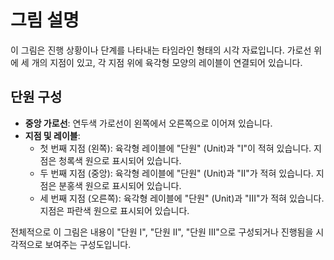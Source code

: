 # 그림 설명

이 그림은 진행 상황이나 단계를 나타내는 타임라인 형태의 시각 자료입니다. 가로선 위에 세 개의 지점이 있고, 각 지점 위에 육각형 모양의 레이블이 연결되어 있습니다.

## 단원 구성

-   **중앙 가로선**: 연두색 가로선이 왼쪽에서 오른쪽으로 이어져 있습니다.
-   **지점 및 레이블**:
    -   첫 번째 지점 (왼쪽): 육각형 레이블에 "단원" (Unit)과 "I"이 적혀 있습니다. 지점은 청록색 원으로 표시되어 있습니다.
    -   두 번째 지점 (중앙): 육각형 레이블에 "단원" (Unit)과 "II"가 적혀 있습니다. 지점은 분홍색 원으로 표시되어 있습니다.
    -   세 번째 지점 (오른쪽): 육각형 레이블에 "단원" (Unit)과 "III"가 적혀 있습니다. 지점은 파란색 원으로 표시되어 있습니다.

전체적으로 이 그림은 내용이 "단원 I", "단원 II", "단원 III"으로 구성되거나 진행됨을 시각적으로 보여주는 구성도입니다.